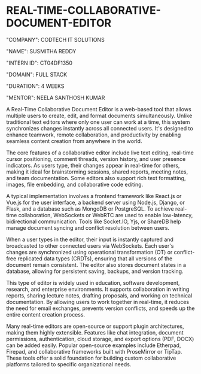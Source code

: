 # REAL-TIME-COLLABORATIVE-DOCUMENT-EDITOR

"COMPANY": CODTECH IT SOLUTIONS

"NAME": SUSMITHA REDDY

"INTERN ID": CT04DF1350

"DOMAIN": FULL STACK

"DURATION": 4 WEEKS

"MENTOR": NEELA SANTHOSH KUMAR


A Real-Time Collaborative Document Editor is a web-based tool that allows multiple users to create, edit, and format documents simultaneously. Unlike traditional text editors where only one user can work at a time, this system synchronizes changes instantly across all connected users. It's designed to enhance teamwork, remote collaboration, and productivity by enabling seamless content creation from anywhere in the world.

The core features of a collaborative editor include live text editing, real-time cursor positioning, comment threads, version history, and user presence indicators. As users type, their changes appear in real-time for others, making it ideal for brainstorming sessions, shared reports, meeting notes, and team documentation. Some editors also support rich text formatting, images, file embedding, and collaborative code editing.

A typical implementation involves a frontend framework like React.js or Vue.js for the user interface, a backend server using Node.js, Django, or Flask, and a database such as MongoDB or PostgreSQL. To achieve real-time collaboration, WebSockets or WebRTC are used to enable low-latency, bidirectional communication. Tools like Socket.IO, Yjs, or ShareDB help manage document syncing and conflict resolution between users.

When a user types in the editor, their input is instantly captured and broadcasted to other connected users via WebSockets. Each user's changes are synchronized using operational transformation (OT) or conflict-free replicated data types (CRDTs), ensuring that all versions of the document remain consistent. The editor also stores document states in a database, allowing for persistent saving, backups, and version tracking.

This type of editor is widely used in education, software development, research, and enterprise environments. It supports collaboration in writing reports, sharing lecture notes, drafting proposals, and working on technical documentation. By allowing users to work together in real-time, it reduces the need for email exchanges, prevents version conflicts, and speeds up the entire content creation process.

Many real-time editors are open-source or support plugin architectures, making them highly extensible. Features like chat integration, document permissions, authentication, cloud storage, and export options (PDF, DOCX) can be added easily. Popular open-source examples include Etherpad, Firepad, and collaborative frameworks built with ProseMirror or TipTap. These tools offer a solid foundation for building custom collaborative platforms tailored to specific organizational needs.

